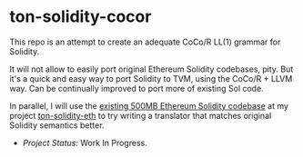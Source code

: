 # ton-solidity-cocor
This repo is an attempt to create an adequate CoCo/R LL(1) grammar for Solidity.

It will not allow to easily port original Ethereum Solidity codebases, pity. But it's a quick and easy way to port Solidity to TVM, using the CoCo/R + LLVM way. Can be continually improved to port more of existing Sol code.

In parallel, I will use the [existing 500MB Ethereum Solidity codebase](https://github.com/ton-solidity/ethereum-solidity/releases/tag/v0.8.28) at my project [ton-solidity-eth](https://github.com/ton-solidity/ton-solidity-eth) to try writing a translator that matches original Solidity semantics better.

 * <i>Project Status:</i> Work In Progress.
